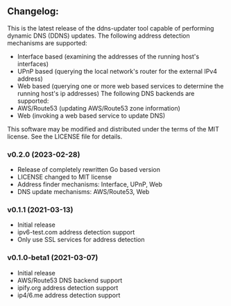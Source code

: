 ## Changelog:
This is the latest release of the ddns-updater tool capable of performing dynamic DNS (DDNS) updates.
The following address detection mechanisms are supported:
* Interface based (examining the addresses of the running host's interfaces)
* UPnP based (querying the local network's router for the external IPv4 address)
* Web based (querying one or more web based services to determine the running host's ip addresses)
The following DNS backends are supported:
* AWS/Route53 (updating AWS/Route53 zone information)
* Web (invoking a web based service to update DNS)

This software may be modified and distributed under the terms
of the MIT license.  See the LICENSE file for details.

### v0.2.0 (2023-02-28)
* Release of completely rewritten Go based version
* LICENSE changed to MIT license
* Address finder mechanisms: Interface, UPnP, Web
* DNS update mechanisms: AWS/Route53, Web

### v0.1.1 (2021-03-13)
* Initial release
* ipv6-test.com address detection support
* Only use SSL services for address detection

### v0.1.0-beta1 (2021-03-07)
* Initial release
* AWS/Route53 DNS backend support
* ipify.org address detection support
* ip4/6.me address detection support